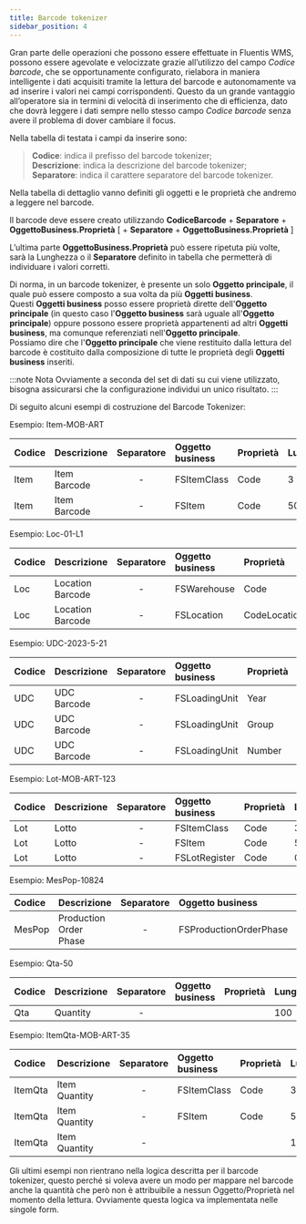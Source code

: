 ```yaml
---
title: Barcode tokenizer
sidebar_position: 4
---
```


Gran parte delle operazioni che possono essere effettuate in Fluentis WMS, possono essere agevolate e velocizzate grazie all’utilizzo del campo *Codice barcode*, che se opportunamente configurato, rielabora in maniera intelligente i dati acquisiti tramite la lettura del barcode e autonomamente va ad inserire i valori nei campi corrispondenti.
Questo da un grande vantaggio all’operatore sia in termini di velocità di inserimento che di efficienza, dato che dovrà leggere i dati sempre nello stesso campo *Codice barcode* senza avere il problema di dover cambiare il focus. 

Nella tabella di testata i campi da inserire sono: 

> **Codice**: indica il prefisso del barcode tokenizer;        
> **Descrizione**: indica la descrizione del barcode tokenizer;        
> **Separatore**: indica il carattere separatore del barcode tokenizer.

Nella tabella di dettaglio vanno definiti gli oggetti e le proprietà che andremo a leggere nel barcode.

Il barcode deve essere creato utilizzando **CodiceBarcode** + **Separatore** + **OggettoBusiness.Proprietà** [ + **Separatore** + **OggettoBusiness.Proprietà** ]  

L’ultima parte **OggettoBusiness.Proprietà** può essere ripetuta più volte, sarà la Lunghezza o il **Separatore** definito in tabella che permetterà di individuare i valori corretti.       
 
Di norma, in un barcode tokenizer, è presente un solo **Oggetto principale**, il quale può essere composto a sua volta da più **Oggetti business**.      
Questi **Oggetti business** posso essere proprietà dirette dell'**Oggetto principale** (in questo caso l'**Oggetto business** sarà uguale all'**Oggetto principale**) oppure possono essere proprietà appartenenti ad altri **Oggetti business**, ma comunque referenziati nell'**Oggetto principale**.          
Possiamo dire che l'**Oggetto principale** che viene restituito dalla lettura del barcode è costituito dalla composizione di tutte le proprietà degli **Oggetti business** inseriti.     

:::note Nota
Ovviamente a seconda del set di dati su cui viene utilizzato, bisogna assicurarsi che la configurazione individui un unico risultato.
:::

Di seguito alcuni esempi di costruzione del Barcode Tokenizer:

Esempio: Item-MOB-ART

| Codice | Descrizione | Separatore | Oggetto business | Proprietà | Lunghezza | Separatore | Sequenza | Oggetto principale |
| :-- | :-- | :-: | :-- | :-- | :-- | :-: | --: | :-- |
| Item | Item Barcode | - | FSItemClass | Code | 3 | - | 10 | FSItem |
| Item | Item Barcode | - | FSItem | Code | 50 | - | 20 | FSItem |

Esempio: Loc-01-L1

| Codice | Descrizione | Separatore | Oggetto business | Proprietà | Lunghezza | Separatore | Sequenza | Oggetto principale |
| :-- | :-- | :-: | :-- | :-- | :-- | :-: | --: | :-- |
| Loc | Location Barcode | - | FSWarehouse | Code | 10 | - | 10 | FSLocation |
| Loc | Location Barcode | - | FSLocation | CodeLocation | 100 | - | 20 | FSLocation |

Esempio: UDC-2023-5-21

| Codice | Descrizione | Separatore | Oggetto business | Proprietà | Lunghezza | Separatore | Sequenza | Oggetto principale |
| :-- | :-- | :-: | :-- | :-- | :-- | :-: | --: | :-- |
| UDC | UDC Barcode | - | FSLoadingUnit | Year | 4 | - | 10 | FSLoadingUnit |
| UDC | UDC Barcode | - | FSLoadingUnit | Group | 4 | - | 20 | FSLoadingUnit |
| UDC | UDC Barcode | - | FSLoadingUnit | Number | 4 | - | 30 | FSLoadingUnit |

Esempio: Lot-MOB-ART-123

| Codice | Descrizione | Separatore | Oggetto business | Proprietà | Lunghezza | Separatore | Sequenza | Oggetto principale |
| :-- | :-- | :-: | :-- | :-- | :-- | :-: | --: | :-- |
| Lot | Lotto | - | FSItemClass | Code | 3 | - | 10 | FSBatchRegister |
| Lot | Lotto | - | FSItem | Code | 50 | - | 20 | FSBatchRegister |
| Lot | Lotto | - | FSLotRegister | Code | 05 | - | 30 | FSBatchRegister |

Esempio: MesPop-10824

| Codice | Descrizione | Separatore | Oggetto business | Proprietà | Lunghezza | Separatore | Sequenza | Oggetto principale |
| :-- | :-- | :-: | :-- | :-- | :-- | :-: | --: | :-- |
| MesPop | Production Order Phase | - | FSProductionOrderPhase | Id |  | - | 10 | FSProductionOrderPhase |

Esempio: Qta-50

| Codice | Descrizione | Separatore | Oggetto business | Proprietà | Lunghezza | Separatore | Sequenza | Oggetto principale |
| :-- | :-- | :-: | :-- | :-- | :-- | :-: | --: | :-- |
| Qta | Quantity | - |  |  | 100 | - | 10 |  |

Esempio: ItemQta-MOB-ART-35

| Codice | Descrizione | Separatore | Oggetto business | Proprietà | Lunghezza | Separatore | Sequenza | Oggetto principale |
| :-- | :-- | :-: | :-- | :-- | :-- | :-: | --: | :-- |
| ItemQta | Item Quantity | - | FSItemClass | Code | 3 | - | 10 | FSItem |
| ItemQta | Item Quantity | - | FSItem | Code | 50 | - | 20 | FSItem |
| ItemQta | Item Quantity | - |  |  | 100 | - | 30 |  |

Gli ultimi esempi non rientrano nella logica descritta per il barcode tokenizer, questo perché si voleva avere un modo per mappare nel barcode anche la quantità che però non è attribuibile a nessun Oggetto/Proprietà nel momento della lettura.
Ovviamente questa logica va implementata nelle singole form.